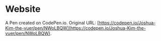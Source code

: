 # Website

A Pen created on CodePen.io. Original URL: [https://codepen.io/Joshua-Kim-the-vuer/pen/NWoLBQW](https://codepen.io/Joshua-Kim-the-vuer/pen/NWoLBQW).

